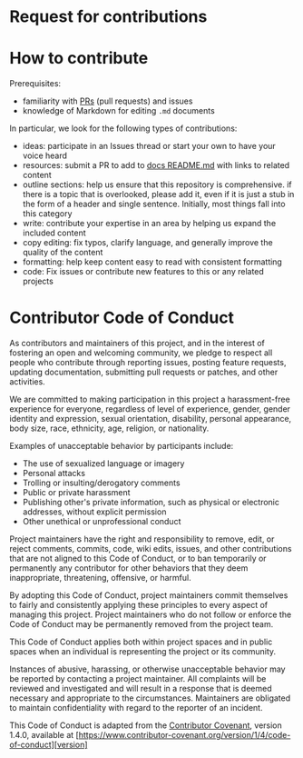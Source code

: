 # Request for contributions

# How to contribute

Prerequisites:

- familiarity with [PRs](https://help.github.com/articles/using-pull-requests) (pull requests) and issues
- knowledge of Markdown for editing `.md` documents

In particular, we look for the following types of contributions:

- ideas: participate in an Issues thread or start your own to have your voice heard
- resources: submit a PR to add to [docs README.md](/README.md) with links to related content
- outline sections: help us ensure that this repository is comprehensive. if there is a topic that is overlooked, please add it, even if it is just a stub in the form of a header and single sentence. Initially, most things fall into this category
- write: contribute your expertise in an area by helping us expand the included content
- copy editing: fix typos, clarify language, and generally improve the quality of the content
- formatting: help keep content easy to read with consistent formatting
- code: Fix issues or contribute new features to this or any related projects

# Contributor Code of Conduct

As contributors and maintainers of this project, and in the interest of
fostering an open and welcoming community, we pledge to respect all people who
contribute through reporting issues, posting feature requests, updating
documentation, submitting pull requests or patches, and other activities.

We are committed to making participation in this project a harassment-free
experience for everyone, regardless of level of experience, gender, gender
identity and expression, sexual orientation, disability, personal appearance,
body size, race, ethnicity, age, religion, or nationality.

Examples of unacceptable behavior by participants include:

* The use of sexualized language or imagery
* Personal attacks
* Trolling or insulting/derogatory comments
* Public or private harassment
* Publishing other's private information, such as physical or electronic
  addresses, without explicit permission
* Other unethical or unprofessional conduct

Project maintainers have the right and responsibility to remove, edit, or
reject comments, commits, code, wiki edits, issues, and other contributions
that are not aligned to this Code of Conduct, or to ban temporarily or
permanently any contributor for other behaviors that they deem inappropriate,
threatening, offensive, or harmful.

By adopting this Code of Conduct, project maintainers commit themselves to
fairly and consistently applying these principles to every aspect of managing
this project. Project maintainers who do not follow or enforce the Code of
Conduct may be permanently removed from the project team.

This Code of Conduct applies both within project spaces and in public spaces
when an individual is representing the project or its community.

Instances of abusive, harassing, or otherwise unacceptable behavior may be
reported by contacting a project maintainer. All complaints will be reviewed and
investigated and will result in a response that is deemed necessary and appropriate
to the circumstances. Maintainers are obligated to maintain confidentiality with
regard to the reporter of an incident.


This Code of Conduct is adapted from the [Contributor Covenant][homepage],
version 1.4.0, available at
[https://www.contributor-covenant.org/version/1/4/code-of-conduct][version]

[homepage]: https://www.contributor-covenant.org
[version]: https://www.contributor-covenant.org/version/1/4/code-of-conduct
